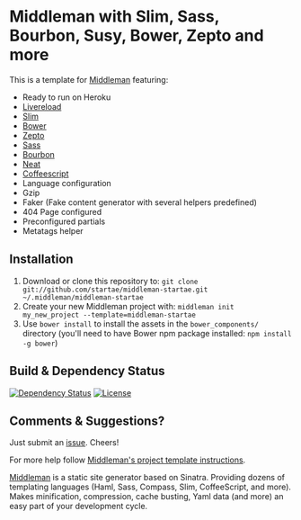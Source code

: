 # Middleman with Slim, Sass, Bourbon, Susy, Bower, Zepto and more

This is a template for [Middleman](http://middlemanapp.com) featuring:

* Ready to run on Heroku
* [Livereload](http://livereload.com "Livereload - a happy land where browsers don't need a Refresh button")
* [Slim](http://slim-lang.com "A lightweight templating engine")
* [Bower](http://bower.io "BOWER: A package manager for the web")
* [Zepto](http://zeptojs.com "Zepto - a minimalist JavaScript library for modern browsers")
* [Sass](http://sass-lang.com "Sass: Syntactically Awesome Style Sheets")
* [Bourbon](http://bourbon.io "Bourbon - A Sass Mixin Library")
* [Neat](http://susy.oddbird.net "Susy - Responsive layout toolkit for Sass")
* [Coffeescript](http://coffeescript.org "CoffeeScript")
* Language configuration
* Gzip
* Faker (Fake content generator with several helpers predefined)
* 404 Page configured
* Preconfigured partials
* Metatags helper


## Installation

1. Download or clone this repository to:
  `git clone git://github.com/startae/middleman-startae.git ~/.middleman/middleman-startae`
2. Create your new Middleman project with: `middleman init my_new_project --template=middleman-startae`
3. Use `bower install` to install the assets in the `bower_components/` directory (you'll need to have Bower npm package installed: `npm install -g bower`)


## Build & Dependency Status

[![Dependency Status](http://img.shields.io/gemnasium/startae/middleman-startae.svg?style=flat)](https://gemnasium.com/startae/middleman-startae)
[![License](http://img.shields.io/badge/license-MIT-blue.svg?style=flat)](/)


## Comments & Suggestions?

Just submit an [issue](https://github.com/startae/middleman-startae/issues). Cheers!


For more help follow [Middleman's project template instructions](http://middlemanapp.com/getting-started/welcome/).

[Middleman](http://middlemanapp.com/) is a static site generator based on Sinatra. Providing dozens of templating languages (Haml, Sass, Compass, Slim, CoffeeScript, and more). Makes minification, compression, cache busting, Yaml data (and more) an easy part of your development cycle.



